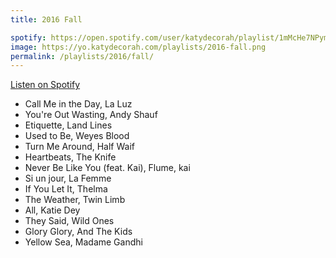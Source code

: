 ```yaml
---
title: 2016 Fall

spotify: https://open.spotify.com/user/katydecorah/playlist/1mMcHe7NPym8lMNSRjkRd2
image: https://yo.katydecorah.com/playlists/2016-fall.png
permalink: /playlists/2016/fall/
---
```


[Listen on Spotify](https://open.spotify.com/user/katydecorah/playlist/1mMcHe7NPym8lMNSRjkRd2)

- Call Me in the Day, La Luz
- You're Out Wasting, Andy Shauf
- Etiquette, Land Lines
- Used to Be, Weyes Blood
- Turn Me Around, Half Waif
- Heartbeats, The Knife
- Never Be Like You (feat. Kai), Flume, kai
- Si un jour, La Femme
- If You Let It, Thelma
- The Weather, Twin Limb
- All, Katie Dey
- They Said, Wild Ones
- Glory Glory, And The Kids
- Yellow Sea, Madame Gandhi
